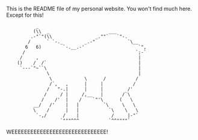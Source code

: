 This is the README file of my personal website. You won't find much here. Except for this!

               _ 
              (\\  _                      ___
             .-"`"(\\                _.""`   `"-.
            /      ` `-._        _.-"            `\__
           6   6)        `-.__.-'                    `",
          /                                         `;-`
         /     ,                                     |
        ()    /  /`                                  |
         `---`"~``\                                  |
                   \                                 |
                    \            \      /           /
                    /`,   ,      |     |           /
                   /   "-.|      |     |         /'
                  /     / |     /,__   |       /`\
                 /    /'  |    /    `"'\      (   \
              __/   /'    |   |         `\     \   \
              \    /      |   |           `\    \   \
               `-,/      /    |            /     |-"`
                        `"""^^^           `^^""""`


WEEEEEEEEEEEEEEEEEEEEEEEEEEEEEE!
